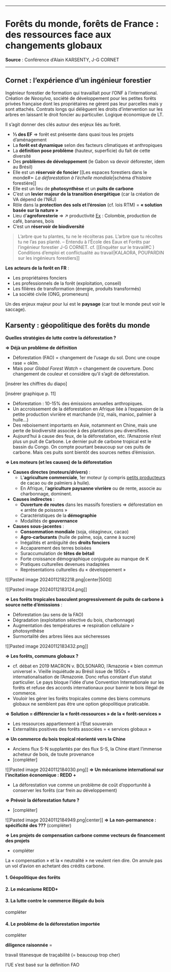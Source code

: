 ***
# Forêts du monde, forêts de France : des ressources face aux changements globaux
**Source** : Conférence d’Alain KARSENTY, J-G CORNET
***
## Cornet : l’expérience d’un ingénieur forestier 

Ingénieur forestier de formation qui travaillait pour l’ONF à l’international. Création de *Neosylva*, société de développement pour les petites forêts privées française dont les propriétaires ne gèrent pas leur parcelles mais y sont attachés. Contrats longs qui délèguent les droits d’intervention sur les arbres en laissant le droit foncier au particulier. Logique économique de LT.  

Il s’agit donner des clés autour des enjeux liés au forêt. 
- **⅓ des EF** ⇒ forêt est présente dans quasi tous les projets d’aménagement 
- La **forêt est dynamique** selon des facteurs climatiques et anthropiques 
- La **définition pose problème** (hauteur, superficie) du fait de cette diversité 
- Des **problèmes de développement** (le Gabon va devoir déforester, idem au Brésil)
- Elle est un **réservoir de foncier** [[Les espaces forestiers dans le monde#➣ *La déforestation à l’échelle mondiale*|schéma d’histoire forestière]] 
- Elle est un lieu de **photosynthèse** et un **puits de carbone** 
- C’est un **levier majeur de la transition énergétique** (car la création de VA dépend de l’NRJ)
- Rôle dans la **protection des sols et l’érosion** (cf. lois RTM) = **« solution basée sur la nature »** 
- Lieu d’**agroforesterie** ⇒ ↗ productivité <u>Ex</u> : Colombie,   production de café, bananes, bois 
- C’est un **réservoir de biodiversité**

> L’arbre que tu plantes, tu ne le récolteras pas. L’arbre que tu récoltes tu ne l’as pas planté. – Entendu à l’École des Eaux et Forêts par l’ingénieur forestier J-G CORNET. cf. [[Enquêter sur le travail#C ) Conditions d’emploi et conflictualité au travail|KALAORA, POUPARDIN sur les ingénieurs forestiers]]  

**Les acteurs de la forêt en FR** : 
- Les propriétaires fonciers 
- Les professionnels de la forêt (exploitation, conseil)
- Les filières de transformation (énergie, produits transformés)
- La société civile (ONG, promeneurs)

Un des enjeux majeur pour lui est le **paysage** (car tout le monde peut voir le saccage).

## Karsenty : géopolitique des forêts du monde 

**Quelles stratégies de lutte contre la déforestation ?** 

**⇒ Déjà un problème de définition**
- Déforestation (FAO) = changement de l’usage du sol. Donc une coupe rase = oklm. 
- Mais pour *Global Forest Watch* = changement de couverture. Donc changement de couleur et considère qu’il s’agit de déforestation. 

[insérer les chiffres du diapo]

[insérer graphique p. 11]
- Déforestation : 10-15% des émissions annuelles anthropiques. 
- Un accroissement de la déforestation en Afrique liée à l’expansion de la petite production vivrière et marchande (riz, maïs, manioc, palmier à huile…)
- Des reboisement importants en Asie, notamment en Chine, mais une perte de biodiversité associée à des plantations peu diversifiées. 
- Aujourd’hui à cause des feux, de la déforestation, etc. l’Amazonie n’est plus un puit de Carbone. Le dernier puit de carbone tropical est le bassin du Congo. On compte pourtant beaucoup sur ces puits de carbone. Mais ces puits sont bientôt des sources nettes d’émission. 

**⇒ Les moteurs (et les causes) de la déforestation** 
- **Causes directes (moteurs/*drivers*)** :
	- L’**agriculture commerciale**, 1er moteur (y compris <u>petits producteurs</u> de cacao ou de palmiers à huile).
	- En Afrique, l’**agriculture paysanne vivrière** ou de rente, associe au charbonnage, dominent. 
- **Causes indirectes** : 
	- **Ouverture de routes** dans les massifs forestiers ⇒ déforestation en « arrête de poissons »
	- Caractéristiques de la **démographie**
	- Modalités de **gouvernance** 
- **Causes sous-jacentes** : 
	- **Consommation mondiale** (soja, oléagineux, cacao)
	- **Agro-carburants** (huile de palme, soja, canne à sucre)
	- Inégalités et ambiguïté des **droits fonciers** 
	- Accaparement des terres boisées 
	- Suraccumulation de **têtes de bétail**
	- Forte croissance démographique conjuguée au manque de K 
	- Pratiques culturelles devenues inadaptées 
	- Représentations culturelles du « développement » 

![[Pasted image 20240112182218.png|center|500]]

![[Pasted image 20240112183124.png]]

**⇒ Les forêts tropicales basculent progressivement de puits de carbone à source nette d’émissions** : 
- Déforestation (au sens de la FAO)
- Dégradation (exploitation sélective du bois, charbonnage)
- Augmentation des températures ⇒ respiration cellulaire > photosynthèse 
- Surmortalité des arbres liées aux sécheresses 

![[Pasted image 20240112183432.png]]

**⇒ Les forêts, communs globaux ?** 
- cf. débat en 2019 MACRON v. BOLSONARO, l’Amazonie « bien commun universel ». Vieille inquiétude au Brésil issue de 1950s = internationalisation de l’Amazonie. Donc refus constant d’un statut particulier. Le pays bloque l’idée d’une Convention Internationale sur les forêts et refuse des accords internationaux pour bannir le bois illégal de commerce. 
- Vouloir les gérer les forêts tropicales comme des biens communs globaux ne semblent pas être une option géopolitique praticable. 

**⇒ Solution = différencier la « forêt-ressources » de la « forêt-services »**  
- Les ressources appartiennent à l’État souverain 
- Externalités positives des forêts associées = « services globaux »

**⇒ Un commerce du bois tropical réorienté vers la Chine**
- Anciens flux S-N supplantés par des flux S-S, la Chine étant l’immense acheteur de bois, de toute provenance
- [compléter]

![[Pasted image 20240112184030.png]]
**⇒ Un mécanisme international sur l’incitation économique : REDD +**
- La déforestation vue comme un problème de coût d’opportunité à conserver les forêts (car frein au développement) 

**⇒ Prévoir la déforestation future ?** 
- [compléter]

![[Pasted image 20240112184949.png|center]]
**⇒ La non-permanence : spécificité des ???** (compléter)

**⇒ Les projets de compensation carbone comme vecteurs de financement des projets**
- compléter 

La « compensation » et la « neutralité » ne veulent rien dire. On annule pas un vol d’avion en achetant des crédits carbone. 

#### 1. Géopolitique des forêts 

#### 2. Le mécanisme REDD+

#### 3. La lutte contre le commerce illégale du bois

compléter

#### 4. Le problème de la déforestation importée

compléter 

**diligence raisonnée** = 

travail titanesque de traçabilité (= beaucoup trop cher)

l’UE s’est basé sur la définition FAO